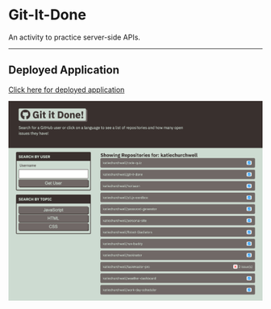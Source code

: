 # Git-It-Done
An activity to practice server-side APIs.

---
## Deployed Application
[Click here for deployed application](https://katiechurchwell.github.io/git-it-done/)

![Screenshot of application](./assets/images/screenshot.png)